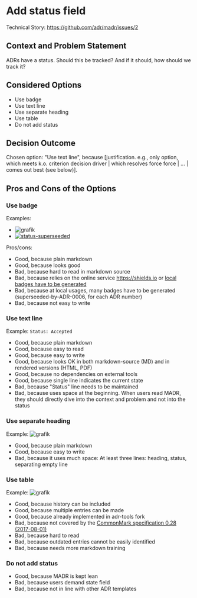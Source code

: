 # Add status field

Technical Story: https://github.com/adr/madr/issues/2

## Context and Problem Statement

ADRs have a status. Should this be tracked? And if it should, how should we track it?

## Considered Options

* Use badge
* Use text line
* Use separate heading
* Use table
* Do not add status

## Decision Outcome

Chosen option: "Use text line", because [justification. e.g., only option, which meets k.o. criterion decision driver | which resolves force force | ... | comes out best (see below)].


## Pros and Cons of the Options 

### Use badge

Examples:
*  ![grafik](https://user-images.githubusercontent.com/1366654/36786999-ca368324-1c88-11e8-966d-56f25980fd76.png) 
*  [![status-superseeded](https://img.shields.io/badge/status-superseeded_by_ADR_0001-orange.svg?style=flat-square)](https://github.com/adr/madr/blob/master/docs/adr/0001-use-CC0-as-license.md)

Pros/cons:

* Good, because plain markdown
* Good, because looks good
* Bad, because hard to read in markdown source
* Bad, because relies on the online service https://shields.io or [local badges have to be generated](https://github.com/badges/shields#using-the-badge-library)
* Bad, because at local usages, many badges have to be generated (superseeded-by-ADR-0006, for each ADR number)
* Bad, because not easy to write

### Use text line

Example: `Status: Accepted`

* Good, because plain markdown
* Good, because easy to read
* Good, because easy to write
* Good, because looks OK in both markdown-source (MD) and in rendered versions (HTML, PDF)
* Good, because no dependencies on external tools
* Good, because single line indicates the current state
* Bad, because "Status" line needs to be maintained
* Bad, because uses space at the beginning. When users read MADR, they should directly dive into the context and problem and not into the status

### Use separate heading

Example:  ![grafik](https://user-images.githubusercontent.com/1366654/36787029-f5ea246c-1c88-11e8-9082-8e9531e4fac7.png)

* Good, because plain markdown
* Good, because easy to write
* Bad, because it uses much space: At least three lines: heading, status, separating empty line

### Use table

Example:  ![grafik](https://user-images.githubusercontent.com/1366654/36787043-0339a53e-1c89-11e8-8ebe-fb2a5752448c.png)

* Good, because history can be included
* Good, because multiple entries can be made
* Good, because already implemented in adr-tools fork
* Bad, because not covered by the [CommonMark specification 0.28 (2017-08-01)](http://spec.commonmark.org/0.28/)
* Bad, because hard to read
* Bad, because outdated entries cannot be easily identified
* Bad, because needs more markdown training

### Do not add status

* Good, because MADR is kept lean
* Bad, because users demand state field
* Bad, because not in line with other ADR templates
